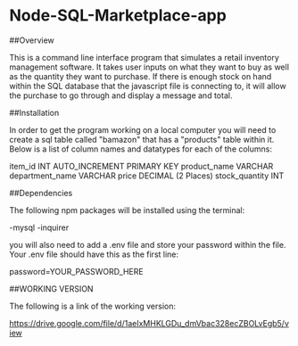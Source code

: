 # Node-SQL-Marketplace-app

##Overview

This is a command line interface program that simulates a retail inventory management software. It takes user inputs on what they want to buy as well as the quantity they want to purchase.  If there is enough stock on hand within the SQL database that the javascript file is connecting to, it will allow the purchase to go through and display a message and total.

##Installation

In order to get the program working on a local computer you will need to create a sql table called "bamazon" that has a "products" table within it.  Below is a list of column names and datatypes for each of the columns:

item_id INT AUTO_INCREMENT PRIMARY KEY
product_name VARCHAR
department_name VARCHAR
price DECIMAL (2 Places)
stock_quantity INT

##Dependencies

The following npm packages will be installed using the terminal:

-mysql
-inquirer

you will also need to add a .env file and store your password within the file.  Your .env file should have this as the first line:

password=YOUR_PASSWORD_HERE

##WORKING VERSION

The following is a link of the working version:

https://drive.google.com/file/d/1aeIxMHKLGDu_dmVbac328ecZBOLvEgb5/view